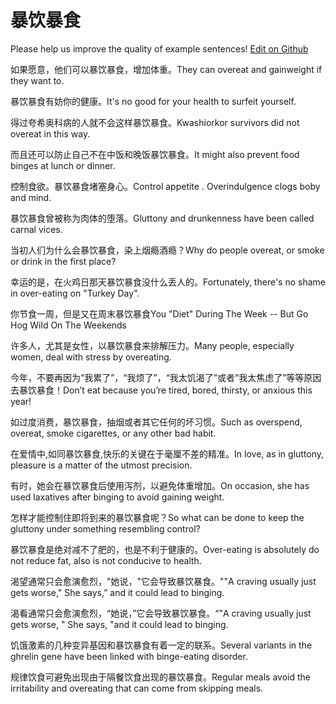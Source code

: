 # 暴饮暴食

Please help us improve the quality of example sentences! [Edit on Github](https://github.com/jiyushe/jiyu-example-sentence-source/blob/main/chinese/baoyinbaoshi.md)

<p><span class="chinese">如果愿意，他们可以暴饮暴食，增加体重。</span><span class="english">They can overeat and gainweight if they want to.</span></p>

<p><span class="chinese">暴饮暴食有妨你的健康。</span><span class="english">It's no good for your health to surfeit yourself.</span></p>

<p><span class="chinese">得过夸希奥科病的人就不会这样暴饮暴食。</span><span class="english">Kwashiorkor survivors did not overeat in this way.</span></p>

<p><span class="chinese">而且还可以防止自己不在中饭和晚饭暴饮暴食。</span><span class="english">It might also prevent food binges at lunch or dinner.</span></p>

<p><span class="chinese">控制食欲。暴饮暴食堵塞身心。</span><span class="english">Control appetite . Overindulgence clogs boby and mind.</span></p>

<p><span class="chinese">暴饮暴食曾被称为肉体的堕落。</span><span class="english">Gluttony and drunkenness have been called carnal vices.</span></p>

<p><span class="chinese">当初人们为什么会暴饮暴食，染上烟瘾酒瘾？</span><span class="english">Why do people overeat, or smoke or drink in the first place?</span></p>

<p><span class="chinese">幸运的是，在火鸡日那天暴饮暴食没什么丢人的。</span><span class="english">Fortunately, there's no shame in over-eating on "Turkey Day".</span></p>

<p><span class="chinese">你节食一周，但是又在周末暴饮暴食</span><span class="english">You "Diet" During The Week -- But Go Hog Wild On The Weekends</span></p>

<p><span class="chinese">许多人，尤其是女性，以暴饮暴食来排解压力。</span><span class="english">Many people, especially women, deal with stress by overeating.</span></p>

<p><span class="chinese">今年，不要再因为“我累了”，“我烦了”，“我太饥渴了”或者“我太焦虑了”等等原因去暴饮暴食！</span><span class="english">Don’t eat because you’re tired, bored, thirsty, or anxious this year!</span></p>

<p><span class="chinese">如过度消费，暴饮暴食，抽烟或者其它任何的坏习惯。</span><span class="english">Such as overspend, overeat, smoke cigarettes, or any other bad habit.</span></p>

<p><span class="chinese">在爱情中,如同暴饮暴食,快乐的关键在于毫厘不差的精准。</span><span class="english">In love, as in gluttony, pleasure is a matter of the utmost precision.</span></p>

<p><span class="chinese">有时，她会在暴饮暴食后使用泻剂，以避免体重增加。</span><span class="english">On occasion, she has used laxatives after binging to avoid gaining weight.</span></p>

<p><span class="chinese">怎样才能控制住即将到来的暴饮暴食呢？</span><span class="english">So what can be done to keep the gluttony under something resembling control?</span></p>

<p><span class="chinese">暴饮暴食是绝对减不了肥的，也是不利于健康的。</span><span class="english">Over-eating is absolutely do not reduce fat, also is not conducive to health.</span></p>

<p><span class="chinese">渴望通常只会愈演愈烈，"她说，"它会导致暴饮暴食。"</span><span class="english">"A craving usually just gets worse," She says,” and it could lead to binging.</span></p>

<p><span class="chinese">渴看通常只会愈演愈烈，“她说，”它会导致暴饮暴食。“</span><span class="english">"A craving usually just gets worse, " She says, "and it could lead to binging.</span></p>

<p><span class="chinese">饥饿激素的几种变异基因和暴饮暴食有着一定的联系。</span><span class="english">Several variants in the ghrelin gene have been linked with binge-eating disorder.</span></p>

<p><span class="chinese">规律饮食可避免出现由于隔餐饮食出现的暴饮暴食。</span><span class="english">Regular meals avoid the irritability and overeating that can come from skipping meals.</span></p>

